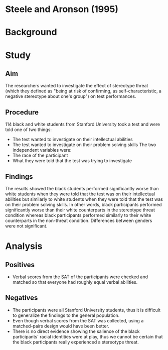 # Steele and Aronson (1995)

# Background

# Study

## Aim

The researchers wanted to investigate the effect of stereotype threat (which they defined as "being at risk of confirming, as self-characteristic, a negative stereotype about one's group") on test performances.

## Procedure

114 black and white students from Stanford University took a test and were told one of two things:

- The test wanted to investigate on their intellectual abilities
- The test wanted to investigate on their problem solving skills
  The two independent variables were:
- The race of the participant
- What they were told that the test was trying to investigate

## Findings

The results showed the black students performed significantly worse than white students when they were told that the test was on their intellectual abilities but similarly to white students when they were told that the test was on their problem solving skills. In other words, black participants performed significantly worse than their white counterparts in the stereotype threat condition whereas black participants performed similarly to their white counterparts in the non-threat condition.
Differences between genders were not significant.

# Analysis

## Positives

- Verbal scores from the SAT of the participants were checked and matched so that everyone had roughly equal verbal abilities.

## Negatives

- The participants were all Stanford University students, thus it is difficult to generalize the findings to the general population.
- Even though verbal scores from the SAT was collected, using a matched-pairs design would have been better.
- There is no direct evidence showing the salience of the black participants' racial identities were at play, thus we cannot be certain that the black participants really experienced a stereotype threat.
